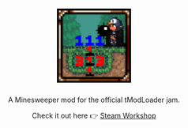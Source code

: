 <!-- PROJECT LOGO -->
<br />
<div align="center">
  <a href="https://steamcommunity.com/sharedfiles/filedetails/?id=3525251969">
    <img src="../icon.png" alt="Logo" width="150">
  </a>

  <h3 align="center"></h3>

A Minesweeper mod for the official tModLoader jam.

Check it out here 👉 [Steam Workshop](https://steamcommunity.com/sharedfiles/filedetails/?id=3525251969)
